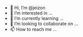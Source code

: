 - 👋 Hi, I’m @jeizon
- 👀 I’m interested in ...
- 🌱 I’m currently learning ...
- 💞️ I’m looking to collaborate on ...
- 📫 How to reach me ...

<!---
jeizon/jeizon is a ✨ special ✨ repository because its `README.md` (this file) appears on your GitHub profile.
You can click the Preview link to take a look at your changes.
--->
